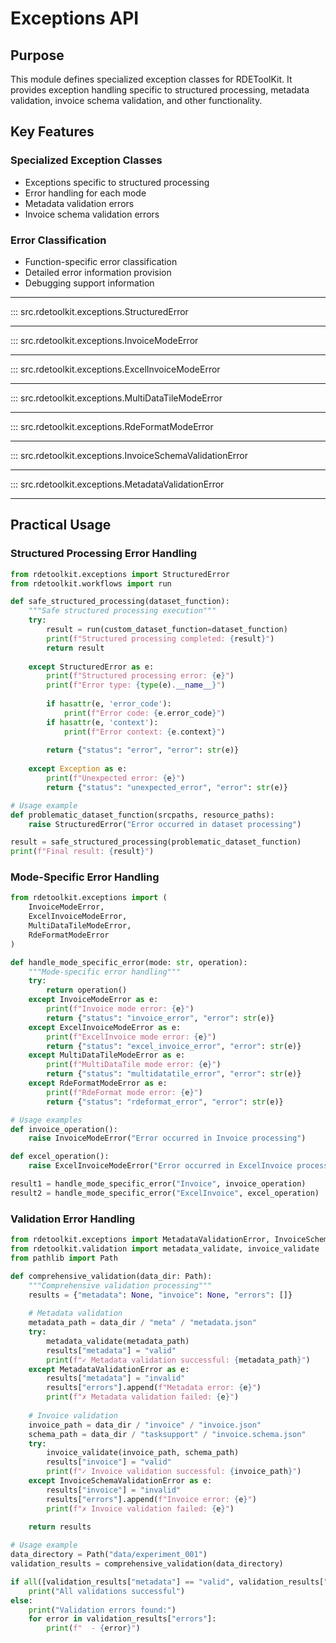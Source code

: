 # Exceptions API

## Purpose

This module defines specialized exception classes for RDEToolKit. It provides exception handling specific to structured processing, metadata validation, invoice schema validation, and other functionality.

## Key Features

### Specialized Exception Classes
- Exceptions specific to structured processing
- Error handling for each mode
- Metadata validation errors
- Invoice schema validation errors

### Error Classification
- Function-specific error classification
- Detailed error information provision
- Debugging support information

---

::: src.rdetoolkit.exceptions.StructuredError

---

::: src.rdetoolkit.exceptions.InvoiceModeError

---

::: src.rdetoolkit.exceptions.ExcelInvoiceModeError

---

::: src.rdetoolkit.exceptions.MultiDataTileModeError

---

::: src.rdetoolkit.exceptions.RdeFormatModeError

---

::: src.rdetoolkit.exceptions.InvoiceSchemaValidationError

---

::: src.rdetoolkit.exceptions.MetadataValidationError

---

## Practical Usage

### Structured Processing Error Handling

```python title="structured_error_handling.py"
from rdetoolkit.exceptions import StructuredError
from rdetoolkit.workflows import run

def safe_structured_processing(dataset_function):
    """Safe structured processing execution"""
    try:
        result = run(custom_dataset_function=dataset_function)
        print(f"Structured processing completed: {result}")
        return result
        
    except StructuredError as e:
        print(f"Structured processing error: {e}")
        print(f"Error type: {type(e).__name__}")
        
        if hasattr(e, 'error_code'):
            print(f"Error code: {e.error_code}")
        if hasattr(e, 'context'):
            print(f"Error context: {e.context}")
            
        return {"status": "error", "error": str(e)}
    
    except Exception as e:
        print(f"Unexpected error: {e}")
        return {"status": "unexpected_error", "error": str(e)}

# Usage example
def problematic_dataset_function(srcpaths, resource_paths):
    raise StructuredError("Error occurred in dataset processing")

result = safe_structured_processing(problematic_dataset_function)
print(f"Final result: {result}")
```

### Mode-Specific Error Handling

```python title="mode_specific_errors.py"
from rdetoolkit.exceptions import (
    InvoiceModeError, 
    ExcelInvoiceModeError, 
    MultiDataTileModeError, 
    RdeFormatModeError
)

def handle_mode_specific_error(mode: str, operation):
    """Mode-specific error handling"""
    try:
        return operation()
    except InvoiceModeError as e:
        print(f"Invoice mode error: {e}")
        return {"status": "invoice_error", "error": str(e)}
    except ExcelInvoiceModeError as e:
        print(f"ExcelInvoice mode error: {e}")
        return {"status": "excel_invoice_error", "error": str(e)}
    except MultiDataTileModeError as e:
        print(f"MultiDataTile mode error: {e}")
        return {"status": "multidatatile_error", "error": str(e)}
    except RdeFormatModeError as e:
        print(f"RdeFormat mode error: {e}")
        return {"status": "rdeformat_error", "error": str(e)}

# Usage examples
def invoice_operation():
    raise InvoiceModeError("Error occurred in Invoice processing")

def excel_operation():
    raise ExcelInvoiceModeError("Error occurred in ExcelInvoice processing")

result1 = handle_mode_specific_error("Invoice", invoice_operation)
result2 = handle_mode_specific_error("ExcelInvoice", excel_operation)
```

### Validation Error Handling

```python title="validation_errors.py"
from rdetoolkit.exceptions import MetadataValidationError, InvoiceSchemaValidationError
from rdetoolkit.validation import metadata_validate, invoice_validate
from pathlib import Path

def comprehensive_validation(data_dir: Path):
    """Comprehensive validation processing"""
    results = {"metadata": None, "invoice": None, "errors": []}
    
    # Metadata validation
    metadata_path = data_dir / "meta" / "metadata.json"
    try:
        metadata_validate(metadata_path)
        results["metadata"] = "valid"
        print(f"✓ Metadata validation successful: {metadata_path}")
    except MetadataValidationError as e:
        results["metadata"] = "invalid"
        results["errors"].append(f"Metadata error: {e}")
        print(f"✗ Metadata validation failed: {e}")
    
    # Invoice validation
    invoice_path = data_dir / "invoice" / "invoice.json"
    schema_path = data_dir / "tasksupport" / "invoice.schema.json"
    try:
        invoice_validate(invoice_path, schema_path)
        results["invoice"] = "valid"
        print(f"✓ Invoice validation successful: {invoice_path}")
    except InvoiceSchemaValidationError as e:
        results["invoice"] = "invalid"
        results["errors"].append(f"Invoice error: {e}")
        print(f"✗ Invoice validation failed: {e}")
    
    return results

# Usage example
data_directory = Path("data/experiment_001")
validation_results = comprehensive_validation(data_directory)

if all([validation_results["metadata"] == "valid", validation_results["invoice"] == "valid"]):
    print("All validations successful")
else:
    print("Validation errors found:")
    for error in validation_results["errors"]:
        print(f"  - {error}")
```
